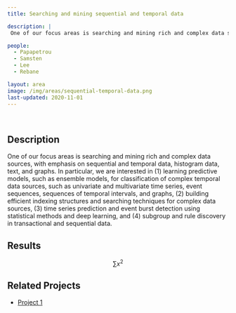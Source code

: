 ```yaml
---
title: Searching and mining sequential and temporal data

description: |
 One of our focus areas is searching and mining rich and complex data sources, with emphasis on sequential and temporal data, histogram data, text, and graphs. 

people:
  - Papapetrou
  - Samsten
  - Lee
  - Rebane

layout: area
image: /img/areas/sequential-temporal-data.png
last-updated: 2020-11-01
---
```


<br>

## Description

One of our focus areas is searching and mining rich and complex data sources, with emphasis on sequential and temporal data, histogram data, text, and graphs.  In particular, we are interested in (1) learning predictive models, such as ensemble models, for classification of complex temporal data sources, such as univariate and multivariate time series, event sequences, sequences of temporal intervals, and graphs, (2) building efficient indexing structures and searching techniques for complex data sources, (3) time series prediction and event burst detection using statistical methods and deep learning, and (4) subgroup and rule discovery in transactional and sequential data.

## Results

$$ \sum{x^2} $$

## Related Projects

- [Project 1](../_projects/extremum.md)
